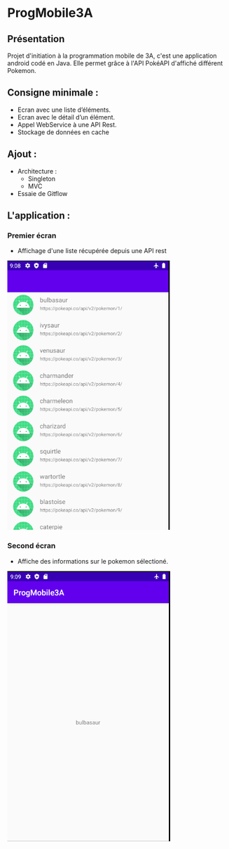 # ProgMobile3A

## Présentation

Projet d'initiation à la programmation mobile de 3A, c'est une application android codé en Java.
Elle permet grâce à l'API PokéAPI d'affiché différent Pokemon.

## Consigne minimale :

- Ecran avec une liste d’éléments.
- Ecran avec le détail d’un élément.
- Appel WebService à une API Rest.
- Stockage de données en cache

## Ajout :

- Architecture :
  - Singleton
  - MVC
- Essaie de Gitflow

## L'application :

### Premier écran

- Affichage d'une liste récupérée depuis une API rest

<img src="ProgMobileImg/screen1.png" alt="firstScreen">

### Second écran

- Affiche des informations sur le pokemon sélectioné.

<img src="ProgMobileImg/screen2.png" alt="secondScreen">
